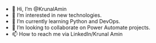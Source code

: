 - 👋 Hi, I’m @KrunalAmin
- 👀 I’m interested in new technologies.
- 🌱 I’m currently learning Python and DevOps.
- 💞️ I’m looking to collaborate on Power Automate projects. 
- 📫 How to reach me via LinkedIn/Krunal Amin

<!---
KrunalAmin/KrunalAmin is a ✨ special ✨ repository because its `README.md` (this file) appears on your GitHub profile.
You can click the Preview link to take a look at your changes.
--->
